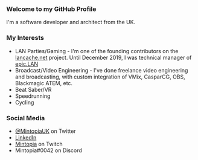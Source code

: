 ### Welcome to my GitHub Profile

I'm a software developer and architect from the UK.

### My Interests

 - LAN Parties/Gaming - I'm one of the founding contributors on the [lancache.net](https://lancache.net) project. Until December 2019, I was technical manager of [epic.LAN](https://www.epiclan.co.uk)
 - Broadcast/Video Engineering - I've done freelance video engineering and broadcasting, with custom integration of VMix, CasparCG, OBS, Blackmagic ATEM, etc.
 - Beat Saber/VR
 - Speedrunning
 - Cycling
 
### Social Media

 - [@MintopiaUK](https://twitter.com/mintopiauk) on Twitter
 - [LinkedIn](https://www.linkedin.com/in/jessicasmithuk/)
 - [Mintopia](https://twitch.tv/mintopia) on Twitch
 - Mintopia#0042 on Discord
